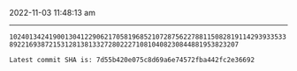 2022-11-03 11:48:13 am

---

`10240134241900130412290621705819685210728756227881150828191142939335338922169387215312813813327280222710810408230844881953823207`

`Latest commit SHA is: 7d55b420e075c8d69a6e74572fba442fc2e36692 `
